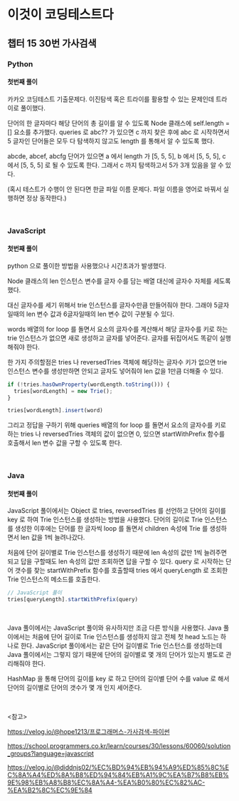 # 이것이 코딩테스트다

## 챕터 15 30번 가사검색

### Python

#### 첫번째 풀이

카카오 코딩테스트 기출문제다. 이진탐색 혹은 트라이를 활용할 수 있는 문제인데 트라이로 풀이했다.

단어의 한 글자마다 해당 단어의 총 길이를 알 수 있도록 Node 클래스에 self.length = [] 요소를 추가했다. queries 로 abc?? 가 있으면 c 까지 찾은 후에 abc 로 시작하면서 5 글자인 단어들은 모두 다 탐색하지 않고도 length 를 통해서 알 수 있도록 했다.

abcde, abcef, abcfg 단어가 있으면 a 에서 length 가 [5, 5, 5], b 에서 [5, 5, 5], c 에서 [5, 5, 5] 로 될 수 있도록 한다. 그래서 c 까지 탐색하고서 5가 3개 있음을 알 수 있다.

(혹시 테스트가 수행이 안 된다면 한글 파일 이름 문제다. 파일 이름을 영어로 바꿔서 실행하면 정상 동작한다.)

<br>

### JavaScript

#### 첫번째 풀이

python 으로 풀이한 방법을 사용했으나 시간초과가 발생했다.

Node 클래스의 len 인스턴스 변수를 글자 수를 담는 배열 대신에 글자수 자체를 세도록 했다.

대신 글자수를 세기 위해서 trie 인스턴스를 글자수만큼 만들어줘야 한다. 그래야 5글자일때의 len 변수 값과 6글자일때의 len 변수 값이 구분될 수 있다.

words 배열의 for loop 를 돌면서 요소의 글자수를 계산해서 해당 글자수를 키로 하는 trie 인스턴스가 없으면 새로 생성하고 글자를 넣어준다. 글자를 뒤집어서도 똑같이 실행해줘야 한다.

한 가지 주의할점은 tries 나 reversedTries 객체에 해당하는 글자수 키가 없으면 trie 인스턴스 변수를 생성만하면 안되고 글자도 넣어줘야 len 값을 1만큼 더해줄 수 있다.

```javascript
if (!tries.hasOwnProperty(wordLength.toString())) {
  tries[wordLength] = new Trie();
}

tries[wordLength].insert(word)
```



그리고 정답을 구하기 위해 queries 배열의 for loop 를 돌면서 요소의 글자수를 키로 하는 tries 나 reversedTries 객체의 값이 없으면 0, 있으면 startWithPrefix 함수를 호출해서 len 변수 값을 구할 수 있도록 한다.

<br>

### Java

#### 첫번째 풀이

JavaScript 풀이에서는 Object 로 tries, reversedTries 를 선언하고 단어의 길이를 key 로 하여 Trie 인스턴스를 생성하는 방법을 사용했다. 단어의 길이로 Trie 인스턴스를 생성한 이후에는 단어를 한 글자씩 loop 를 돌면서 children 속성에 Trie 를 생성하면서 len 값을 1씩 늘려나갔다.

처음에 단어 길이별로 Trie 인스턴스를 생성하기 때문에 len 속성의 값만 1씩 늘려주면 되고 답을 구할때도 len 속성의 값만 조회하면 답을 구할 수 있다. query 로 시작하는 단어 갯수를 찾는 startWithPrefix 함수를 호출할때 tries 에서 queryLength 로 조회한 Trie 인스턴스의 메소드를 호출한다.

```javascript
// JavaScript 풀이
tries[queryLength].startWithPrefix(query)
```

<br>

Java 풀이에서는 JavaScript 풀이와 유사하지만 조금 다른 방식을 사용했다. Java 풀이에서는 처음에 단어 길이로 Trie 인스턴스를 생성하지 않고 전체 첫 head 노드는 하나로 한다. JavaScript 풀이에서는 같은 단어 길이별로 Trie 인스턴스를 생성하는데 Java 풀이에서는 그렇지 않기 때문에 단어의 길이별로 몇 개의 단어가 있는지 별도로 관리해줘야 한다.

HashMap 을 통해 단어의 길이를 key 로 하고 단어의 길이별 단어 수를 value 로 해서 단어의 길이별로 단어의 갯수가 몇 개 인지 세어준다.

<br>

<참고>

https://velog.io/@hope1213/프로그래머스-가사검색-파이썬

https://school.programmers.co.kr/learn/courses/30/lessons/60060/solution_groups?language=javascript

https://velog.io/@diddnjs02/%EC%BD%94%EB%94%A9%ED%85%8C%EC%8A%A4%ED%8A%B8%ED%94%84%EB%A1%9C%EA%B7%B8%EB%9E%98%EB%A8%B8%EC%8A%A4-%EA%B0%80%EC%82%AC-%EA%B2%8C%EC%9E%84